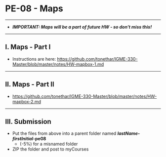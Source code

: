 # PE-08 - Maps

<hr>

- ***IMPORTANT: Maps will be a part of future HW - so don't miss this!***

<hr>

## I. Maps - Part I

- Instructions are here: https://github.com/tonethar/IGME-330-Master/blob/master/notes/HW-mapbox-1.md


<hr>

## II. Maps - Part II
- https://github.com/tonethar/IGME-330-Master/blob/master/notes/HW-mapbox-2.md


<hr>

## III. Submission
- Put the files from above into a parent folder named ***lastName-firstInitial*-pe08**
  - (-5%) for a misnamed folder
- ZIP the folder and post to myCourses
